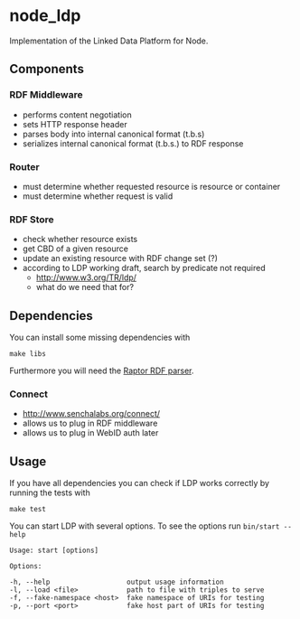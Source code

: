 # node_ldp

Implementation of the Linked Data Platform for Node.

## Components

### RDF Middleware

* performs content negotiation
* sets HTTP response header
* parses body into internal canonical format (t.b.s)
* serializes internal canonical format (t.b.s.) to RDF response

### Router

* must determine whether requested resource is resource or container
* must determine whether request is valid

### RDF Store

* check whether resource exists
* get CBD of a given resource
* update an existing resource with RDF change set (?)
* according to LDP working draft, search by predicate not required
  * http://www.w3.org/TR/ldp/
  * what do we need that for?

## Dependencies

You can install some missing dependencies with

    make libs

Furthermore you will need the [Raptor RDF parser](http://github.com/0xfeedface/node_raptor).

### Connect

* http://www.senchalabs.org/connect/
* allows us to plug in RDF middleware
* allows us to plug in WebID auth later

## Usage

If you have all dependencies you can check if LDP works correctly by running the tests with

    make test

You can start LDP with several options. To see the options run `bin/start --help`

    Usage: start [options]

    Options:

    -h, --help                   output usage information
    -l, --load <file>            path to file with triples to serve
    -f, --fake-namespace <host>  fake namespace of URIs for testing
    -p, --port <port>            fake host part of URIs for testing

